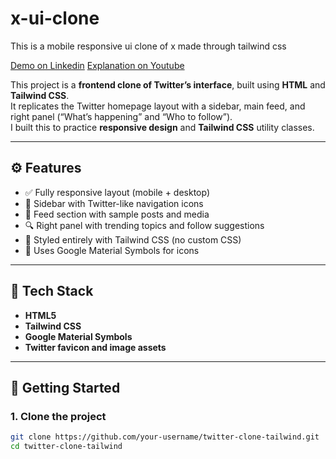 # x-ui-clone
This is a mobile responsive ui clone of x made through tailwind css

<a href="https://www.linkedin.com/posts/anshprogrammer_x-twitter-webdevelopers-activity-7380907066904936448-3R2r/">Demo on Linkedin</a>
<a href="https://youtu.be/Or7KOMK9f7c?si=A34b78SnJ53x4jq7">Explanation on Youtube</a>

This project is a **frontend clone of Twitter’s interface**, built using **HTML** and **Tailwind CSS**.  
It replicates the Twitter homepage layout with a sidebar, main feed, and right panel (“What’s happening” and “Who to follow”).  
I built this to practice **responsive design** and **Tailwind CSS** utility classes.

---

## ⚙️ Features

- ✅ Fully responsive layout (mobile + desktop)
- 🧭 Sidebar with Twitter-like navigation icons
- 📰 Feed section with sample posts and media
- 🔍 Right panel with trending topics and follow suggestions
- 🎨 Styled entirely with Tailwind CSS (no custom CSS)
- 🧩 Uses Google Material Symbols for icons

---

## 🧠 Tech Stack

- **HTML5**
- **Tailwind CSS**
- **Google Material Symbols**
- **Twitter favicon and image assets**

---

## 🚀 Getting Started

### 1. Clone the project
```bash
git clone https://github.com/your-username/twitter-clone-tailwind.git
cd twitter-clone-tailwind
